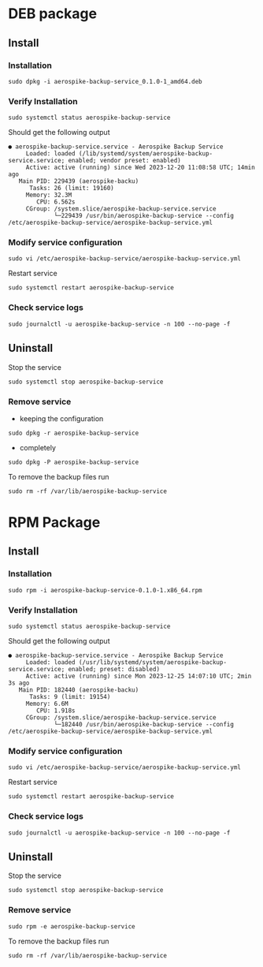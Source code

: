 # DEB package

## Install

### Installation
```shell
sudo dpkg -i aerospike-backup-service_0.1.0-1_amd64.deb
```

### Verify Installation
```shell
sudo systemctl status aerospike-backup-service
```

Should get the following output
```
● aerospike-backup-service.service - Aerospike Backup Service
     Loaded: loaded (/lib/systemd/system/aerospike-backup-service.service; enabled; vendor preset: enabled)
     Active: active (running) since Wed 2023-12-20 11:08:58 UTC; 14min ago
   Main PID: 229439 (aerospike-backu)
      Tasks: 26 (limit: 19160)
     Memory: 32.3M
        CPU: 6.562s
     CGroup: /system.slice/aerospike-backup-service.service
             └─229439 /usr/bin/aerospike-backup-service --config /etc/aerospike-backup-service/aerospike-backup-service.yml
```

### Modify service configuration
```shell
sudo vi /etc/aerospike-backup-service/aerospike-backup-service.yml
```

Restart service
```shell
sudo systemctl restart aerospike-backup-service
```

### Check service logs
```shell
sudo journalctl -u aerospike-backup-service -n 100 --no-page -f
```

## Uninstall

Stop the service
```shell
sudo systemctl stop aerospike-backup-service
```

### Remove service
* keeping the configuration
```shell
sudo dpkg -r aerospike-backup-service
 ```

* completely
```shell
sudo dpkg -P aerospike-backup-service
```

To remove the backup files run
```shell
sudo rm -rf /var/lib/aerospike-backup-service
```

# RPM Package
## Install

### Installation
```shell
sudo rpm -i aerospike-backup-service-0.1.0-1.x86_64.rpm
```

### Verify Installation
```shell
sudo systemctl status aerospike-backup-service
```

Should get the following output
```
● aerospike-backup-service.service - Aerospike Backup Service
     Loaded: loaded (/usr/lib/systemd/system/aerospike-backup-service.service; enabled; preset: disabled)
     Active: active (running) since Mon 2023-12-25 14:07:10 UTC; 2min 3s ago
   Main PID: 182440 (aerospike-backu)
      Tasks: 9 (limit: 19154)
     Memory: 6.6M
        CPU: 1.918s
     CGroup: /system.slice/aerospike-backup-service.service
             └─182440 /usr/bin/aerospike-backup-service --config /etc/aerospike-backup-service/aerospike-backup-service.yml
```

### Modify service configuration
```shell
sudo vi /etc/aerospike-backup-service/aerospike-backup-service.yml
```

Restart service
```shell
sudo systemctl restart aerospike-backup-service
```

### Check service logs
```shell
sudo journalctl -u aerospike-backup-service -n 100 --no-page -f
```

## Uninstall

Stop the service
```shell
sudo systemctl stop aerospike-backup-service
```

### Remove service
   ```shell
   sudo rpm -e aerospike-backup-service
   ```

To remove the backup files run
```shell
sudo rm -rf /var/lib/aerospike-backup-service
```
